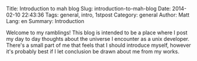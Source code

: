 Title: Introduction to mah blog 
Slug: introduction-to-mah-blog
Date: 2014-02-10 22:43:36
Tags: general, intro, 1stpost
Category: general
Author: Matt
Lang: en
Summary: Introduction

Welcome to my ramblings!  This blog is intended to be a place where I post my day to day thoughts about the universe I encounter as a unix developer.  There's a small part of me that feels that I should introduce myself, however it's probably best if I let conclusion be drawn about me from my works.